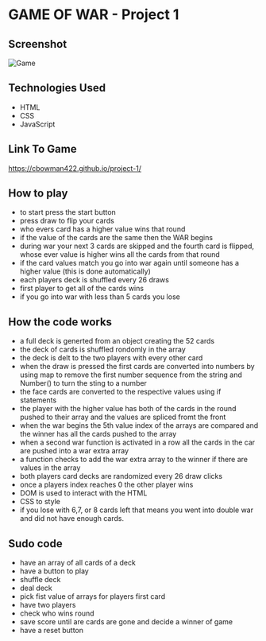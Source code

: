# GAME OF WAR - Project 1

## Screenshot
![Game](https://imgur.com/FmNgFxR.jpg)

## Technologies Used
- HTML
- CSS 
- JavaScript

## Link To Game
https://cbowman422.github.io/project-1/

## How to play
- to start press the start button
- press draw to flip your cards
- who evers card has a higher value wins that round
- if the value of the cards are the same then the WAR begins
- during war your next 3 cards are skipped and the fourth card is flipped, whose ever value is higher wins all the cards from that round
- if the card values match you go into war again until someone has a higher value (this is done automatically)
- each players deck is shuffled every 26 draws
- first player to get all of the cards wins
- if you go into war with less than 5 cards you lose


## How the code works
- a full deck is generted from an object creating the 52 cards
- the deck of cards is shuffled rondomly in the array
- the deck is delt to the two players with every other card
- when the draw is pressed the first cards are converted into numbers by using map to remove the first number sequence from the string and Number() to turn the sting to a number
- the face cards are converted to the respective values using if statements
- the player with the higher value has both of the cards in the round pushed to their array and the values are spliced fromt the front
- when the war begins the 5th value index of the arrays are compared and the winner has all the cards pushed to the array
- when a second war function is activated in a row all the cards in the car are pushed into a war extra array 
- a function checks to add the war extra array to the winner if there are values in the array
- both players card decks are randomized every 26 draw clicks
- once a players index reaches 0 the other player wins
- DOM is used to interact with the HTML
- CSS to style
- if you lose with 6,7, or 8 cards left that means you went into double war and did not have enough cards.



## Sudo code
- have an array of all cards of a deck
- have a button to play
- shuffle deck
- deal deck
- pick fist value of arrays for players first card
- have two players
- check who wins round
- save score until are cards are gone and decide a winner of game
- have a reset button
